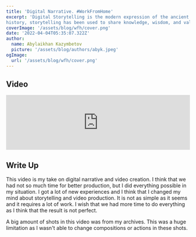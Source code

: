 ```yaml
---
title: 'Digital Narrative. #WorkFromHome'
excerpt: 'Digital Storytelling is the modern expression of the ancient art of storytelling. Throughout
history, storytelling has been used to share knowledge, wisdom, and values.'
coverImage: '/assets/blog/wfh/cover.png'
date: '2022-04-04T05:35:07.322Z'
author:
  name: Abylaikhan Kazymbetov
  picture: '/assets/blog/authors/abyk.jpeg'
ogImage:
  url: '/assets/blog/wfh/cover.png'
---
```


## Video

<iframe width="100%" src="https://www.youtube.com/embed/LE0SGBqkQsI?cc_load_policy=1" title="YouTube video player" frameborder="0" allow="accelerometer; autoplay; clipboard-write; encrypted-media; gyroscope; picture-in-picture" allowfullscreen></iframe>

## Write Up

This video is my take on digital narrative and video creation. I think that we had not so much time for better production, but I did everything possible in my situation. I got a lot of new experiences and I think that I changed my mind about storytelling and video production. It is not as simple as it seems and it requires a lot of work. I wish that we had more time to do everything as I think that the result is not perfect.

A big amount of shots in this video was from my archives. This was a huge limitation as I wasn't able to change compositions or actions in these shots. 
